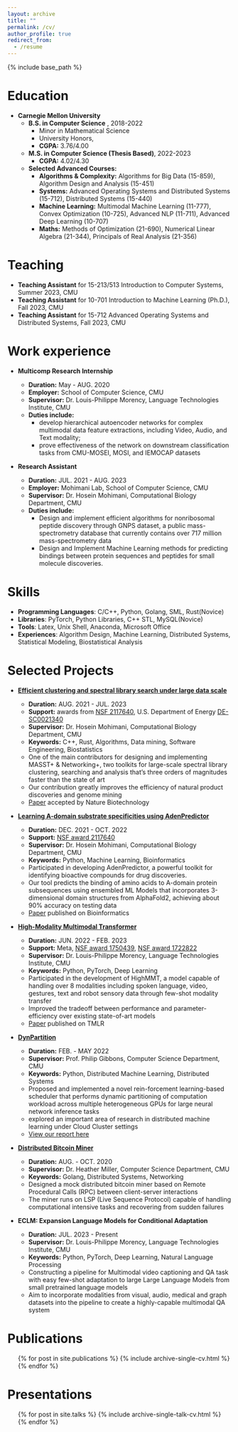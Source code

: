 ```yaml
---
layout: archive
title: ""
permalink: /cv/
author_profile: true
redirect_from:
  - /resume
---
```


{% include base_path %}

Education
======
* **Carnegie Mellon University**
  * **B.S. in Computer Science** , 2018-2022
    * Minor in Mathematical Science
    * University Honors,
    * **CGPA:** 3.76/4.00
  * **M.S. in Computer Science (Thesis Based)**, 2022-2023
    * **CGPA:** 4.02/4.30
  * **Selected Advanced Courses:**
    * **Algorithms & Complexity:** Algorithms for Big Data (15-859), Algorithm Design and Analysis (15-451)
    * **Systems:** Advanced Operating Systems and Distributed Systems (15-712), Distributed Systems (15-440)
    * **Machine Learning:** Multimodal Machine Learning (11-777), Convex Optimization (10-725), Advanced NLP (11-711), Advanced Deep Learning (10-707)
    * **Maths:** Methods of Optimization (21-690), Numerical Linear Algebra (21-344), Principals of Real Analysis (21-356)
    
Teaching
======
* **Teaching Assistant** for 15-213/513 Introduction to Computer Systems, Summer 2023, CMU
* **Teaching Assistant** for 10-701 Introduction to Machine Learning (Ph.D.), Fall 2023, CMU
* **Teaching Assistant** for 15-712 Advanced Operating Systems and Distributed Systems, Fall 2023, CMU

Work experience
======
*  **Multicomp Research Internship**
    * **Duration:** May - AUG. 2020 
    * **Employer:** School of Computer Science, CMU
    * **Supervisor:** Dr. Louis-Philippe Morency, Language Technologies Institute, CMU
    * **Duties include:**
      * develop hierarchical autoencoder networks for complex multimodal data feature extractions, including Video, Audio, and Text modality;
      * prove effectiveness of the network on downstream classification tasks from CMU-MOSEI, MOSI, and IEMOCAP datasets

* **Research Assistant**
    * **Duration:** JUL. 2021 - AUG. 2023
    * **Employer:** Mohimani Lab, School of Computer Science, CMU
    * **Supervisor:** Dr. Hosein Mohimani, Computational Biology Department, CMU
    * **Duties include:**
      * Design and implement efficient algorithms for nonribosomal peptide discovery through GNPS dataset, a public mass-spectrometry database that currently contains over 717 million mass-spectrometry data
      * Design and Implement Machine Learning methods for predicting bindings between protein sequences and peptides for small molecule discoveries.


Skills
======
* **Programming Languages**: C/C++, Python, Golang, SML, Rust(Novice)
* **Libraries**: PyTorch, Python Libraries, C++ STL, MySQL(Novice)
* **Tools**: Latex, Unix Shell, Anaconda, Microsoft Office
* **Experiences**: Algorithm Design, Machine Learning, Distributed Systems, Statistical Modeling, Biostatistical Analysis


Selected Projects
======
* **[Efficient clustering and spectral library search under large data scale](https://github.com/mohimanilab/MASSTplus)**
  * **Duration:** AUG. 2021 - JUL. 2023
  * **Support:** awards from [NSF 2117640](https://www.nsf.gov/awardsearch/showAward?AWD_ID=2117640&HistoricalAwards=false), U.S. Department of Energy [DE-SC0021340](https://pamspublic.science.energy.gov/WebPAMSExternal/Interface/Common/ViewPublicAbstract.aspx?rv=a601ce84-b365-4772-87d3-9ee13d943635&rtc=24&PRoleId=10)
  * **Supervisor:** Dr. Hosein Mohimani, Computational Biology Department, CMU
  * **Keywords:** C++, Rust, Algorithms, Data mining, Software Engineering, Biostatistics
  * One of the main contributors for designing and implementing MASST+ & Networking+, two toolkits for large-scale spectral library clustering, searching and analysis that’s three orders of magnitudes faster than the state of art
  * Our contribution greatly improves the efficiency of natural product discoveries and genome mining
  * [Paper](http://YudongL2000.github.io/files/MASST+.pdf) accepted by Nature Biotechnology
  
* **[Learning A-domain substrate specificities using AdenPredictor](https://github.com/MihirMongia/AdenPredictor)**
  * **Duration:** DEC. 2021 - OCT. 2022
  * **Support:** [NSF award 2117640](https://www.nsf.gov/awardsearch/showAward?AWD_ID=2117640&HistoricalAwards=false)
  * **Supervisor:** Dr. Hosein Mohimani, Computational Biology Department, CMU
  * **Keywords:** Python, Machine Learning, Bioinformatics
  * Participated in developing AdenPredictor, a powerful toolkit for identifying bioactive compounds for drug discoveries.
  * Our tool predicts the binding of amino acids to A-domain protein subsequences using ensembled ML Models that incorporates 3-dimensional domain structures from AlphaFold2, achieving about 90% accuracy on testing data
  * [Paper](http://YudongL2000.github.io/files/adenPredictor.pdf) published on Bioinformatics
  
* **[High-Modality Multimodal Transformer](https://github.com/pliang279/HighMMT)**
  * **Duration:** JUN. 2022 - FEB. 2023
  * **Support:** Meta, [NSF award 1750439](https://www.nsf.gov/awardsearch/showAward?AWD_ID=1750439&HistoricalAwards=false), [NSF award 1722822](https://www.nsf.gov/awardsearch/showAward?AWD_ID=1722822&HistoricalAwards=false)
  * **Supervisor:** Dr. Louis-Philippe Morency, Language Technologies Institute, CMU
  * **Keywords:** Python, PyTorch, Deep Learning
  * Participated in the development of HighMMT, a model capable of handling over 8 modalities including spoken language, video, gestures, text and robot sensory data through few-shot modality transfer
  * Improved the tradeoff between performance and parameter-efficiency over existing state-of-art models
  * [Paper](http://YudongL2000.github.io/files/highMMT.pdf) published on TMLR
  
* **[DynPartition](https://github.com/YudongL2000/DynPartition)**
  * **Duration:** FEB. - MAY 2022
  * **Supervisor:** Prof. Philip Gibbons, Computer Science Department, CMU
  * **Keywords:** Python, Distributed Machine Learning, Distributed Systems
  * Proposed and implemented a novel rein-forcement learning-based scheduler that performs dynamic partitioning of computation workload across multiple heterogeneous GPUs for large neural network inference tasks
  * explored an important area of research in distributed machine learning under Cloud Cluster settings
  * [View our report here](http://YudongL2000.github.io/files/RL_scheduler.pdf)

* **[Distributed Bitcoin Miner](https://github.com/YudongL2000/Distributed_Bitcoin_miner)**
  * **Duration:** AUG. - OCT. 2020
  * **Supervisor:** Dr. Heather Miller, Computer Science Department, CMU
  * **Keywords:** Golang, Distributed Systems, Networking
  * Designed a mock distributed bitcoin miner based on Remote Procedural Calls (RPC) between client-server interactions
  * The miner runs on LSP (Live Sequence Protocol) capable of handling computational intensive tasks and recovering from sudden failures


* **ECLM: Expansion Language Models for Conditional Adaptation**
  * **Duration:** JUL. 2023 - Present
  * **Supervisor:** Dr. Louis-Philippe Morency, Language Technologies Institute, CMU
  * **Keywords:** Python, PyTorch, Deep Learning, Natural Language Processing
  * Constructing a pipeline for Multimodal video captioning and QA task with easy few-shot adaptation to large Large Language Models from small pretrained language models
  * Aim to incorporate modalities from visual, audio, medical and graph datasets into the pipeline to create a highly-capable multimodal QA system

Publications
======
  <ul>{% for post in site.publications %}
    {% include archive-single-cv.html %}
  {% endfor %}</ul>

Presentations
======
  <ul>{% for post in site.talks %}
    {% include archive-single-talk-cv.html %}
  {% endfor %}</ul>
  

